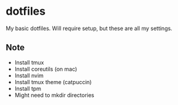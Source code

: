 # dotfiles

My basic dotfiles. Will require setup, but these are all my settings. 

## Note

- Install tmux
- Install coreutils (on mac)
- Install nvim
- Install tmux theme (catpuccin)
- Install tpm
- Might need to mkdir directories
